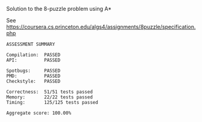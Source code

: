 Solution to the 8-puzzle problem using A*

See https://coursera.cs.princeton.edu/algs4/assignments/8puzzle/specification.php

```
ASSESSMENT SUMMARY

Compilation:  PASSED
API:          PASSED

Spotbugs:     PASSED
PMD:          PASSED
Checkstyle:   PASSED

Correctness:  51/51 tests passed
Memory:       22/22 tests passed
Timing:       125/125 tests passed

Aggregate score: 100.00%
```
